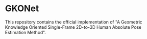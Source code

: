 # GKONet
This repository contains the official implementation of "A Geometric Knowledge Oriented Single-Frame 2D-to-3D Human Absolute Pose Estimation Method".
